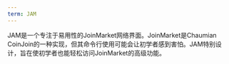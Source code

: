 ```yaml
---
term: JAM
---
```


JAM是一个专注于易用性的JoinMarket网络界面。JoinMarket是Chaumian CoinJoin的一种实现，但其命令行使用可能会让初学者感到害怕。JAM特别设计，旨在使初学者也能轻松访问JoinMarket的高级功能。